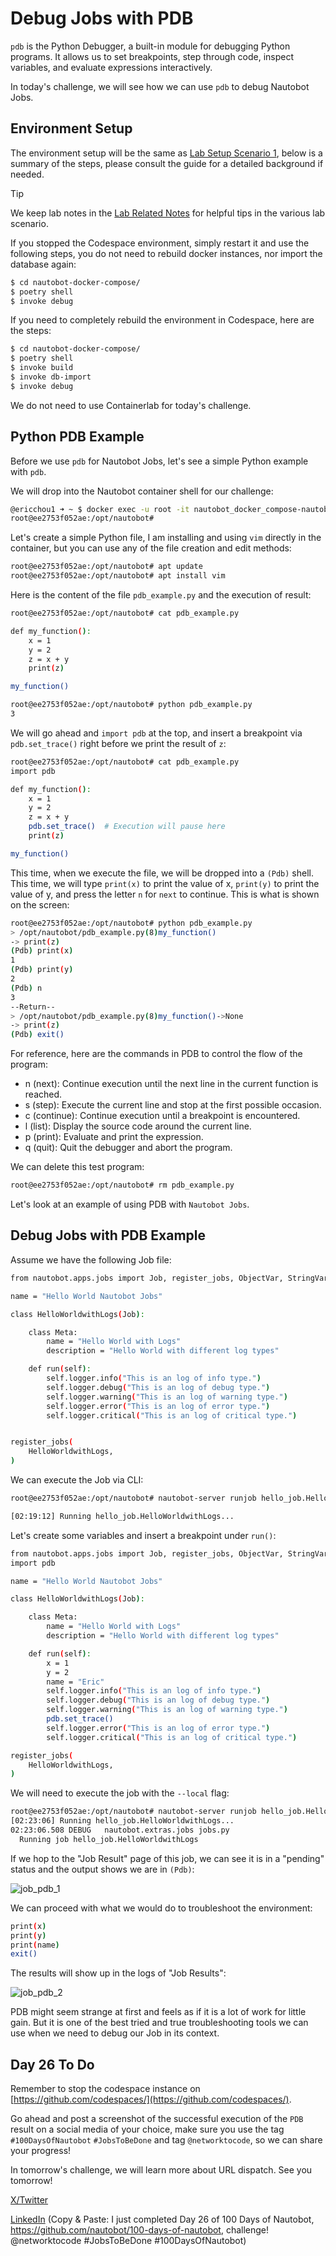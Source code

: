 # Debug Jobs with PDB

`pdb` is the Python Debugger, a built-in module for debugging Python programs. It allows us to set breakpoints, step through code, inspect variables, and evaluate expressions interactively. 

In today's challenge, we will see how we can use `pdb` to debug Nautobot Jobs. 

## Environment Setup

The environment setup will be the same as [Lab Setup Scenario 1](../Lab_Setup/scenario_1_setup/README.md), below is a summary of the steps, please consult the guide for a detailed background if needed. 

> [!TIP]
> We keep lab notes in the [Lab Related Notes](../Lab_Setup/lab_related_notes/README.md) for helpful tips in the various lab scenario. 

If you stopped the Codespace environment, simply restart it and use the following steps, you do not need to rebuild docker instances, nor import the database again: 

```bash
$ cd nautobot-docker-compose/
$ poetry shell
$ invoke debug
```

If you need to completely rebuild the environment in Codespace, here are the steps: 

```bash
$ cd nautobot-docker-compose/
$ poetry shell
$ invoke build
$ invoke db-import
$ invoke debug
```

We do not need to use Containerlab for today's challenge. 

## Python PDB Example 

Before we use `pdb` for Nautobot Jobs, let's see a simple Python example with `pdb`. 

We will drop into the Nautobot container shell for our challenge: 

```bash
@ericchou1 ➜ ~ $ docker exec -u root -it nautobot_docker_compose-nautobot-1 bash
root@ee2753f052ae:/opt/nautobot# 
```

Let's create a simple Python file, I am installing and using `vim` directly in the container, but you can use any of the file creation and edit methods: 

```bash
root@ee2753f052ae:/opt/nautobot# apt update
root@ee2753f052ae:/opt/nautobot# apt install vim
```

Here is the content of the file `pdb_example.py` and the execution of result: 

```bash
root@ee2753f052ae:/opt/nautobot# cat pdb_example.py 

def my_function():
    x = 1
    y = 2
    z = x + y
    print(z)

my_function()

root@ee2753f052ae:/opt/nautobot# python pdb_example.py 
3
```

We will go ahead and `import pdb` at the top, and insert a breakpoint via `pdb.set_trace()` right before we print the result of `z`: 

```bash
root@ee2753f052ae:/opt/nautobot# cat pdb_example.py 
import pdb

def my_function():
    x = 1
    y = 2
    z = x + y
    pdb.set_trace()  # Execution will pause here
    print(z)

my_function()
```

This time, when we execute the file, we will be dropped into a `(Pdb)` shell. This time, we will type `print(x)` to print the value of x, `print(y)` to print the value of y, and press the letter `n` for `next` to continue. This is what is shown on the screen: 

```bash
root@ee2753f052ae:/opt/nautobot# python pdb_example.py 
> /opt/nautobot/pdb_example.py(8)my_function()
-> print(z)
(Pdb) print(x)
1
(Pdb) print(y)
2
(Pdb) n
3
--Return--
> /opt/nautobot/pdb_example.py(8)my_function()->None
-> print(z)
(Pdb) exit()
```

For reference, here are the commands in PDB to control the flow of the program: 

- n (next): Continue execution until the next line in the current function is reached.
- s (step): Execute the current line and stop at the first possible occasion.
- c (continue): Continue execution until a breakpoint is encountered.
- l (list): Display the source code around the current line.
- p (print): Evaluate and print the expression.
- q (quit): Quit the debugger and abort the program.

We can delete this test program: 

```bash
root@ee2753f052ae:/opt/nautobot# rm pdb_example.py 
```

Let's look at an example of using PDB with `Nautobot Jobs`. 

## Debug Jobs with PDB Example

Assume we have the following Job file: 

```bash
from nautobot.apps.jobs import Job, register_jobs, ObjectVar, StringVar, IntegerVar, FileVar

name = "Hello World Nautobot Jobs"

class HelloWorldwithLogs(Job):

    class Meta:
        name = "Hello World with Logs"
        description = "Hello World with different log types"

    def run(self):
        self.logger.info("This is an log of info type.")
        self.logger.debug("This is an log of debug type.")
        self.logger.warning("This is an log of warning type.")
        self.logger.error("This is an log of error type.")
        self.logger.critical("This is an log of critical type.")


register_jobs(
    HelloWorldwithLogs,
)
```

We can execute the Job via CLI: 

```bash
root@ee2753f052ae:/opt/nautobot# nautobot-server runjob hello_job.HelloWorldwithLogs -u admin

[02:19:12] Running hello_job.HelloWorldwithLogs...
```

Let's create some variables and insert a breakpoint under `run()`: 

```bash
from nautobot.apps.jobs import Job, register_jobs, ObjectVar, StringVar, IntegerVar, FileVar
import pdb 

name = "Hello World Nautobot Jobs"

class HelloWorldwithLogs(Job):

    class Meta:
        name = "Hello World with Logs"
        description = "Hello World with different log types"

    def run(self):
        x = 1
        y = 2
        name = "Eric"
        self.logger.info("This is an log of info type.")
        self.logger.debug("This is an log of debug type.")
        self.logger.warning("This is an log of warning type.")
        pdb.set_trace()
        self.logger.error("This is an log of error type.")
        self.logger.critical("This is an log of critical type.")

register_jobs(
    HelloWorldwithLogs,
)
```

We will need to execute the job with the `--local` flag: 

```bash
root@ee2753f052ae:/opt/nautobot# nautobot-server runjob hello_job.HelloWorldwithLogs -u admin --local
[02:23:06] Running hello_job.HelloWorldwithLogs...
02:23:06.508 DEBUG   nautobot.extras.jobs jobs.py                                run_job() :
  Running job hello_job.HelloWorldwithLogs
```

If we hop to the "Job Result" page of this job, we can see it is in a "pending" status and the output shows we are in `(Pdb)`: 

![job_pdb_1](images/job_pdb_1.png)

We can proceed with what we would do to troubleshoot the environment: 

```bash
print(x)
print(y)
print(name)
exit()
```

The results will show up in the logs of "Job Results": 

![job_pdb_2](images/job_pdb_2.png)

PDB might seem strange at first and feels as if it is a lot of work for little gain. But it is one of the best tried and true troubleshooting tools we can use when we need to debug our Job in its context. 

## Day 26 To Do

Remember to stop the codespace instance on [https://github.com/codespaces/](https://github.com/codespaces/). 

Go ahead and post a screenshot of the successful execution of the `PDB` result on a social media of your choice, make sure you use the tag `#100DaysOfNautobot` `#JobsToBeDone` and tag `@networktocode`, so we can share your progress! 

In tomorrow's challenge, we will learn more about URL dispatch. See you tomorrow! 

[X/Twitter](<https://twitter.com/intent/tweet?url=https://github.com/nautobot/100-days-of-nautobot&text=I+jst+completed+Day+26+of+the+100+days+of+nautobot+!&hashtags=100DaysOfNautobot,JobsToBeDone>)

[LinkedIn](https://www.linkedin.com/) (Copy & Paste: I just completed Day 26 of 100 Days of Nautobot, https://github.com/nautobot/100-days-of-nautobot, challenge! @networktocode #JobsToBeDone #100DaysOfNautobot)
